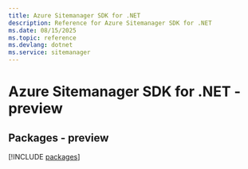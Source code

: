```yaml
---
title: Azure Sitemanager SDK for .NET
description: Reference for Azure Sitemanager SDK for .NET
ms.date: 08/15/2025
ms.topic: reference
ms.devlang: dotnet
ms.service: sitemanager
---
```

# Azure Sitemanager SDK for .NET - preview
## Packages - preview
[!INCLUDE [packages](sitemanager-index.md)]
